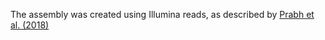 [//]: # (Created by ./bin/manage_files.pl from ./species/Parapristionchus_giblindavisi/PRJEB27334/Parapristionchus_giblindavisi_PRJEB27334.assembly.html on Thu Jun 11 13:45:14 2020)
The assembly was created using Illumina reads, as described by [Prabh et al. (2018)](https://www.ncbi.nlm.nih.gov/pubmed/30232197)
